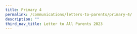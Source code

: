 ```yaml
---
title: Primary 4
permalink: /communications/letters-to-parents/primary-4/
description: ""
third_nav_title: Letter to All Parents 2023
---
```


